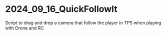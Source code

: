 # 2024_09_16_QuickFollowIt
Script to drag and drop a camera that follow the player in TPS when playing with Drone and RC
